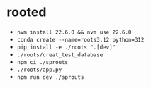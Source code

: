 # rooted

- `nvm install 22.6.0 && nvm use 22.6.0`
- `conda create --name=roots3.12 python=312`
- `pip install -e ./roots ".[dev]"`
- `./roots/creat_test_database`
- `npm ci ./sprouts`
- `./roots/app.py`
- `npm run dev ./sprouts`
